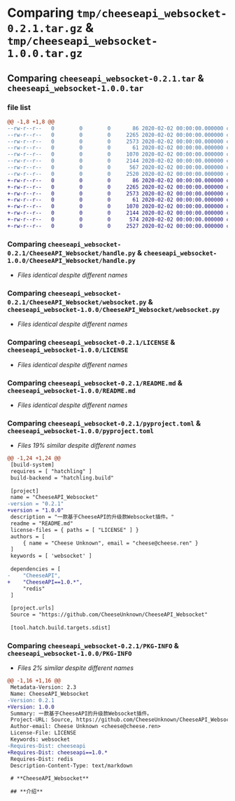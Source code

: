 # Comparing `tmp/cheeseapi_websocket-0.2.1.tar.gz` & `tmp/cheeseapi_websocket-1.0.0.tar.gz`

## Comparing `cheeseapi_websocket-0.2.1.tar` & `cheeseapi_websocket-1.0.0.tar`

### file list

```diff
@@ -1,8 +1,8 @@
--rw-r--r--   0        0        0       86 2020-02-02 00:00:00.000000 cheeseapi_websocket-0.2.1/CheeseAPI_Websocket/__init__.py
--rw-r--r--   0        0        0     2265 2020-02-02 00:00:00.000000 cheeseapi_websocket-0.2.1/CheeseAPI_Websocket/handle.py
--rw-r--r--   0        0        0     2573 2020-02-02 00:00:00.000000 cheeseapi_websocket-0.2.1/CheeseAPI_Websocket/websocket.py
--rw-r--r--   0        0        0       61 2020-02-02 00:00:00.000000 cheeseapi_websocket-0.2.1/.gitignore
--rw-r--r--   0        0        0     1070 2020-02-02 00:00:00.000000 cheeseapi_websocket-0.2.1/LICENSE
--rw-r--r--   0        0        0     2144 2020-02-02 00:00:00.000000 cheeseapi_websocket-0.2.1/README.md
--rw-r--r--   0        0        0      567 2020-02-02 00:00:00.000000 cheeseapi_websocket-0.2.1/pyproject.toml
--rw-r--r--   0        0        0     2520 2020-02-02 00:00:00.000000 cheeseapi_websocket-0.2.1/PKG-INFO
+-rw-r--r--   0        0        0       86 2020-02-02 00:00:00.000000 cheeseapi_websocket-1.0.0/CheeseAPI_Websocket/__init__.py
+-rw-r--r--   0        0        0     2265 2020-02-02 00:00:00.000000 cheeseapi_websocket-1.0.0/CheeseAPI_Websocket/handle.py
+-rw-r--r--   0        0        0     2573 2020-02-02 00:00:00.000000 cheeseapi_websocket-1.0.0/CheeseAPI_Websocket/websocket.py
+-rw-r--r--   0        0        0       61 2020-02-02 00:00:00.000000 cheeseapi_websocket-1.0.0/.gitignore
+-rw-r--r--   0        0        0     1070 2020-02-02 00:00:00.000000 cheeseapi_websocket-1.0.0/LICENSE
+-rw-r--r--   0        0        0     2144 2020-02-02 00:00:00.000000 cheeseapi_websocket-1.0.0/README.md
+-rw-r--r--   0        0        0      574 2020-02-02 00:00:00.000000 cheeseapi_websocket-1.0.0/pyproject.toml
+-rw-r--r--   0        0        0     2527 2020-02-02 00:00:00.000000 cheeseapi_websocket-1.0.0/PKG-INFO
```

### Comparing `cheeseapi_websocket-0.2.1/CheeseAPI_Websocket/handle.py` & `cheeseapi_websocket-1.0.0/CheeseAPI_Websocket/handle.py`

 * *Files identical despite different names*

### Comparing `cheeseapi_websocket-0.2.1/CheeseAPI_Websocket/websocket.py` & `cheeseapi_websocket-1.0.0/CheeseAPI_Websocket/websocket.py`

 * *Files identical despite different names*

### Comparing `cheeseapi_websocket-0.2.1/LICENSE` & `cheeseapi_websocket-1.0.0/LICENSE`

 * *Files identical despite different names*

### Comparing `cheeseapi_websocket-0.2.1/README.md` & `cheeseapi_websocket-1.0.0/README.md`

 * *Files identical despite different names*

### Comparing `cheeseapi_websocket-0.2.1/pyproject.toml` & `cheeseapi_websocket-1.0.0/pyproject.toml`

 * *Files 19% similar despite different names*

```diff
@@ -1,24 +1,24 @@
 [build-system]
 requires = [ "hatchling" ]
 build-backend = "hatchling.build"
 
 [project]
 name = "CheeseAPI_Websocket"
-version = "0.2.1"
+version = "1.0.0"
 description = "一款基于CheeseAPI的升级款Websocket插件。"
 readme = "README.md"
 license-files = { paths = [ "LICENSE" ] }
 authors = [
     { name = "Cheese Unknown", email = "cheese@cheese.ren" }
 ]
 keywords = [ 'websocket' ]
 
 dependencies = [
-    "CheeseAPI",
+    "CheeseAPI==1.0.*",
     "redis"
 ]
 
 [project.urls]
 Source = "https://github.com/CheeseUnknown/CheeseAPI_Websocket"
 
 [tool.hatch.build.targets.sdist]
```

### Comparing `cheeseapi_websocket-0.2.1/PKG-INFO` & `cheeseapi_websocket-1.0.0/PKG-INFO`

 * *Files 2% similar despite different names*

```diff
@@ -1,16 +1,16 @@
 Metadata-Version: 2.3
 Name: CheeseAPI_Websocket
-Version: 0.2.1
+Version: 1.0.0
 Summary: 一款基于CheeseAPI的升级款Websocket插件。
 Project-URL: Source, https://github.com/CheeseUnknown/CheeseAPI_Websocket
 Author-email: Cheese Unknown <cheese@cheese.ren>
 License-File: LICENSE
 Keywords: websocket
-Requires-Dist: cheeseapi
+Requires-Dist: cheeseapi==1.0.*
 Requires-Dist: redis
 Description-Content-Type: text/markdown
 
 # **CheeseAPI_Websocket**
 
 ## **介绍**
```

